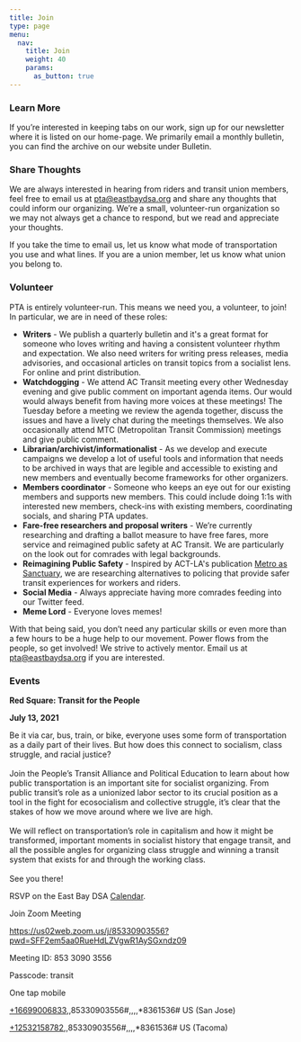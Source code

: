 ```yaml
---
title: Join
type: page
menu:
  nav:
    title: Join
    weight: 40
    params:
      as_button: true
---
```

<!--StartFragment-->

### **Learn More**

If you’re interested in keeping tabs on our work, sign up for our newsletter where it is listed on our home-page. We primarily email a monthly bulletin, you can find the archive on our website under Bulletin.

### **Share Thoughts**

We are always interested in hearing from riders and transit union members, feel free to email us at pta@eastbaydsa.org and share any thoughts that could inform our organizing. We’re a small, volunteer-run organization so we may not always get a chance to respond, but we read and appreciate your thoughts.

If you take the time to email us, let us know what mode of transportation you use and what lines. If you are a union member, let us know what union you belong to.

### **Volunteer**

PTA is entirely volunteer-run. This means we need you, a volunteer, to join! In particular, we are in need of these roles:

* **Writers** - We publish a quarterly bulletin and it's a great format for someone who loves writing and having a consistent volunteer rhythm and expectation. We also need writers for writing press releases, media advisories, and occasional articles on transit topics from a socialist lens. For online and print distribution.
* **Watchdogging** - We attend AC Transit meeting every other Wednesday evening and give public comment on important agenda items. Our would would always benefit from having more voices at these meetings! The Tuesday before a meeting we review the agenda together, discuss the issues and have a lively chat during the meetings themselves. We also occasionally attend MTC (Metropolitan Transit Commission) meetings and give public comment.
* **Librarian/archivist/informationalist** - As we develop and execute campaigns we develop a lot of useful tools and information that needs to be archived in ways that are legible and accessible to existing and new members and eventually become frameworks for other organizers. 
* **Members coordinator** - Someone who keeps an eye out for our existing members and supports new members. This could include doing  1:1s with interested new members, check-ins with existing members, coordinating socials, and sharing PTA updates.
* **Fare-free researchers and proposal writers** - We’re currently researching and drafting a ballot measure to have free fares, more service and reimagined public safety at AC Transit. We are particularly on the look out for comrades with legal backgrounds.
* **Reimagining Public Safety** - Inspired by ACT-LA's publication [Metro as Sanctuary](http://allianceforcommunitytransit.org/metro-as-a-sanctuary/), we are researching alternatives to policing that provide safer transit experiences for workers and riders.
* **Social Media** - Always appreciate having more comrades feeding into our Twitter feed.
* **Meme Lord** - Everyone loves memes!

With that being said, you don’t need any particular skills or even more than a few hours to be a huge help to our movement. Power flows from the people, so get involved! We strive to actively mentor. Email us at [pta@eastbaydsa.org](mailto:pta@eastbaydsa.org) if you are interested.

### **Events**

**Red Square: Transit for the People**

**July 13, 2021**

Be it via car, bus, train, or bike, everyone uses some form of transportation as a daily part of their lives. But how does this connect to socialism, class struggle, and racial justice?\
\
Join the People’s Transit Alliance and Political Education to learn about how public transportation is an important site for socialist organizing. From public transit’s role as a unionized labor sector to its crucial position as a tool in the fight for ecosocialism and collective struggle, it’s clear that the stakes of how we move around where we live are high.\
\
We will reflect on transportation’s role in capitalism and how it might be transformed, important moments in socialist history that engage transit, and all the possible angles for organizing class struggle and winning a transit system that exists for and through the working class.\
\
See you there!

RSVP on the East Bay DSA [Calendar](https://www.eastbaydsa.org/events/1940/2021-07-13-red-square-transit-for-the-people/).

Join Zoom Meeting

<https://us02web.zoom.us/j/85330903556?pwd=SFF2em5aa0RueHdLZVgwR1AySGxndz09>

Meeting ID: 853 3090 3556

Passcode: transit

One tap mobile

[+16699006833](tel:+16699006833),,85330903556#,,,,*8361536# US (San Jose)

[+12532158782](tel:+12532158782),,85330903556#,,,,*8361536# US (Tacoma)

<!--EndFragment-->